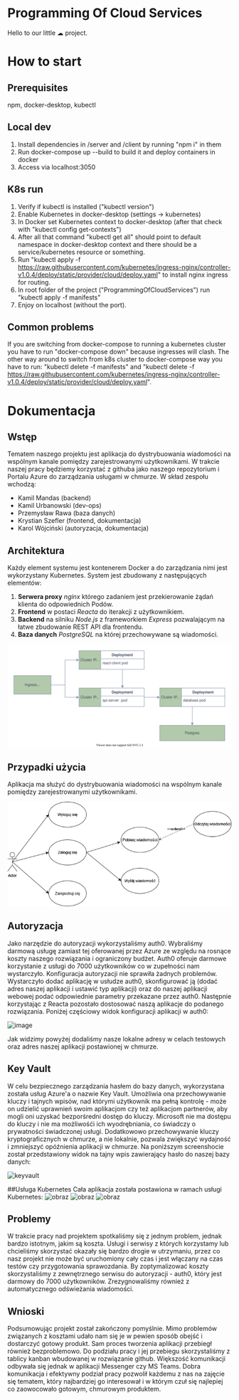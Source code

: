 # Programming Of Cloud Services

Hello to our little ☁ project.

# How to start

## Prerequisites
npm, docker-desktop, kubectl

## Local dev

1. Install dependencies in /server and /client by running "npm i" in them
2. Run docker-compose up --build to build it and deploy containers in docker
3. Access via localhost:3050

## K8s run

1. Verify if kubectl is installed ("kubectl version")
1. Enable Kubernetes in docker-desktop (settings -> kubernetes)
2. In Docker set Kubernetes context to docker-desktop (after that check with "kubectl config get-contexts")
3. After all that command "kubectl get all" should point to default namespace in docker-desktop context 
    and there should be a service/kubernetes resource or something.
4. Run "kubectl apply -f https://raw.githubusercontent.com/kubernetes/ingress-nginx/controller-v1.0.4/deploy/static/provider/cloud/deploy.yaml" to 
    install nginx ingress for routing.
5. In root folder of the project ("ProgrammingOfCloudServices") run "kubectl apply -f manifests"
6. Enjoy on localhost (without the port).


## Common problems

If you are switching from docker-compose to running a kubernetes cluster you have to run "docker-compose down" because ingresses will clash.
The other way around to switch from k8s cluster to docker-compose way you have to run:
"kubectl delete -f manifests" and "kubectl delete -f  https://raw.githubusercontent.com/kubernetes/ingress-nginx/controller-v1.0.4/deploy/static/provider/cloud/deploy.yaml".

# Dokumentacja

## Wstęp

Tematem naszego projektu jest aplikacja do dystrybuowania wiadomości na wspólnym kanale pomiędzy zarejestrowanymi użytkownikami. W trakcie naszej pracy będziemy korzystać z githuba jako naszego repozytorium i Portalu Azure do zarządzania usługami w chmurze. W skład zespołu wchodzą:

- Kamil Mandas (backend)
- Kamil Urbanowski (dev-ops)
- Przemysław Rawa (baza danych)
- Krystian Szefler (frontend, dokumentacja)
- Karol Wójciński (autoryzacja, dokumentacja)

## Architektura

Każdy element systemu jest kontenerem Docker a do zarządzania nimi jest wykorzystany Kubernetes. System jest zbudowany z następujących elementów:
1.	**Serwera proxy** *nginx* którego zadaniem jest przekierowanie żądań klienta do odpowiednich Podów.
2.	**Frontend** w postaci *Reacta* do iterakcji z użytkownikiem.
3.	**Backend** na silniku *Node.js* z frameworkiem *Express* pozwalającym na łatwe zbudowanie REST API dla frontendu.
4.	**Baza danych** *PostgreSQL* na której przechowywane są wiadomości.

![Diagram architektury](./documentation/DiagramArchitektury.drawio.svg)

## Przypadki użycia

Aplikacja ma służyć do dystrybuowania wiadomości na wspólnym kanale pomiędzy zarejestrowanymi użytkownikami.

![Diagram przypadków użycia](./documentation/255927176_487888469032763_4747737515049667795_n.png)

## Autoryzacja

Jako narzędzie do autoryzacji wykorzystaliśmy auth0. Wybraliśmy darmową usługę zamiast tej oferowanej przez Azure ze względu na rosnące koszty naszego rozwiązania i ograniczony budżet. Auth0 oferuje darmowe korzystanie z usługi do 7000 użytkowników co w zupełności nam wystarczyło. Konfiguracja autoryzacji nie sprawiła żadnych problemów. Wystarczyło dodać aplikację w usłudze auth0, skonfigurować ją (dodać adres naszej aplikacji i ustawić typ aplikacji) oraz do naszej aplikacji webowej podać odpowiednie parametry przekazane przez auth0. Następnie korzystając z Reacta pozostało dostosować naszą aplikacje do podanego rozwiązania. Poniżej częściowy widok konfiguracji aplikacji w auth0:

![image](https://user-images.githubusercontent.com/37267080/148803373-33d80dfa-5589-42cc-b7a1-9e1934cc75fc.png)

Jak widzimy powyżej dodaliśmy nasze lokalne adresy w celach testowych oraz adres naszej aplikacji postawionej w chmurze.

## Key Vault

W celu bezpiecznego zarządzania hasłem do bazy danych, wykorzystana została usług Azure'a o nazwie Key Vault. Umożliwia ona przechowywanie kluczy i tajnych wpisów, nad którymi użytkownik ma pełną kontrolę - może on udzielić uprawnień swoim aplikacjom czy też aplikacjom partnerów, aby mogli oni uzyskać bezporśredni dostęp do kluczy. Microsoft nie ma dostępu do kluczy i nie ma możliwośći ich wyodrębniania, co świadczy o prywatności świadczonej usługi. Dodatkowowo przechowywanie kluczy kryptograficznych w chmurze, a nie lokalnie, pozwala zwiększyć wydajność i zmniejszyć opóźnienia aplikacji w chmurze. Na poniższym screenshocie został przedstawiony widok na tajny wpis zawierający hasło do naszej bazy danych:

![keyvault](https://user-images.githubusercontent.com/63351744/148702261-2cdad463-38f2-46fa-8358-50edb40ab7d0.PNG)

##Usługa Kubernetes
Cała aplikacja została postawiona w ramach usługi Kubernetes:
![obraz](https://user-images.githubusercontent.com/63351744/148815744-206e0987-008c-4b59-aa94-fe6a30fdb9ff.png)
![obraz](https://user-images.githubusercontent.com/63351744/148815564-ab4d10a9-61a4-42a0-897a-21b02e5ba1e8.png)
![obraz](https://user-images.githubusercontent.com/63351744/148815638-47084292-4911-4953-98ce-caae6a8a516d.png)


## Problemy

W trakcie pracy nad projektem spotkaliśmy się z jednym problem, jednak bardzo istotnym, jakim są koszta. Usługi i serwisy z których korzystamy lub chcieliśmy skorzystać okazały się bardzo drogie w utrzymaniu, przez co nasz projekt nie może być uruchomiony cały czas i jest włączany na czas testów czy przygotowania sprawozdania. By zoptymalizować koszty skorzystaliśmy z zewnętrznego serwisu do autoryzacji - auth0, który jest darmowy do 7000 użytkowników. Zrezygnowaliśmy również z automatycznego odświeżania wiadomości.

## Wnioski

Podsumowując projekt został zakończony pomyślnie. Mimo problemów związanych z kosztami udało nam się je w pewien sposób obejść i dostarczyć gotowy produkt. Sam proces tworzenia aplikacji przebiegł również bezproblemowo. Do podziału pracy i jej przebiegu skorzystaliśmy z tablicy kanban wbudowanej w rozwiązanie github. Większość komunikacji odbywała się jednak w aplikacji Messenger czy MS Teams. Dobra komunikacja i efektywny podział pracy pozwolił każdemu z nas na zajęcie się tematem, który najbardziej go interesował i w którym czuł się najlepiej co zaowocowało gotowym, chmurowym produktem.

